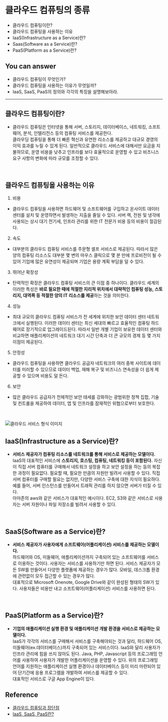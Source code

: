 # 클라우드 컴퓨팅의 종류
- 클라우드 컴퓨팅이란?
- 클라우드 컴퓨팅을 사용하는 이유
- IaaS(Infrastructure as a Service)란?
- Saas(Software as a Service)란?
- PaaS(Platform as a Service)란?


## You can answer
- 클라우드 컴퓨팅이 무엇인가?
- 클라우드 컴퓨팅을 사용하는 이유가 무엇일까?
- IaaS, SaaS, PaaS의 정의와 각각의 특징을 설명해보아라.
-----------------------
## 클라우드 컴퓨팅이란?
- 클라우드 컴퓨팅은 인터넷을 통해 서버, 스토리지, 데이터베이스, 네트워킹, 소프트웨어, 분석, 인텔리전스 등의 컴퓨팅 서비스를 제공한다. </br>
클라우딩 컴퓨팅을 통해 더 빠른 혁신과 유연한 리소스를 제공하고 대규모 경영의 이익 효과를 누릴 수 있게 된다. 일반적으로 클라우드 서비스에 대해서만 요금을 지불하므로, 운영 비용을 낮추고 인프라를 보다 효율적으로 운영할 수 있고 비즈니스 요구 사항의 변화에 따라 규모를 조정할 수 있다.

</br>

## 클라우드 컴퓨팅을 사용하는 이유
1. 비용
- 클라우드 컴퓨팅을 사용하면 하드웨어 및 소프트웨어를 구입하고 온사이트 데이터 센터를 설치 및 운영하면서 발생하는 지출을 줄일 수 있다. 서버 랙, 전원 및 냉각에 사용되는 상시 대기 전기세, 인프라 관리를 위한 IT 전문가 비용 등의 비용이 절감된다.
2. 속도
- 대부분의 클라우드 컴퓨팅 서비스를 주문형 셀프 서비스로 제공된다. 따라서 많은 양의 컴퓨팅 리소스도 대부분 몇 변의 마우스 클릭으로 몇 분 만에 프로비전이 될 수 있어 기업에 많은 유연성이 제공되며 기업은 용량 계획 부담을 덜 수 있다.
3. 뛰어난 확장성
- 탄력적인 확장은 클라우드 컴퓨팅 서비스의 큰 이점 중 하나이다. 클라우드 세계의 이러한 특성은 **바로 필요한 때에 적절한 지리적 위치에서 대략적인 컴퓨팅 성능, 스토리지, 대역폭 등 적절한 양의 IT 리소스를 제공**하는 것을 의미한다.
4. 성능
- 최대 규모의 클라우드 컴퓨팅 서비스가 전 세계에 위치한 보안 데이터 센터 네트워크에서 실행된다. 이러한 데이터 센터는 최신 세대의 빠르고 효율적인 컴퓨팅 하드웨어로 장기적으로 업그레이드된다. 따라서 일반 개별 기업이 보유한 데이터 센터와 비교하면 애플리케이션의 네트워크 대기 시간 단축과 더 큰 규모의 경제 등 몇 가지 이점이 제공된다. 
5. 안정성
- 클라우드 컴퓨팅을 사용하면 클라우드 공급자 네트워크의 여러 중복 사이트에 데이터를 미러할 수 있으므로 데이터 백업, 재해 복구 및 비즈니스 연속성을 더 쉽게 제공할 수 있으며 비용도 덜 든다.
6. 보안
- 많은 클라우드 공급자가 전체적인 보안 태세를 강화하는 광범위한 정책 집합, 기술 및 컨트롤을 제공하여 데이터, 앱 및 인프라를 잠재적인 위협으로부터 보호한다.

</br>

![클라우드 서비스 형식 이미지](./img/Cloud_types_1.png)

## IaaS(Infrastructure as a Service)란?
- **서비스 제공자가 컴퓨팅 리소스를 네트워크를 통해 서비스로 제공하는 모델이다.** </br>
IaaS의 대표적인 서비스에 **스토리지, 호스팅, 컴퓨팅, 네트워킹 등이 포함된다.**
자신이 직접 서버 컴퓨터를 구매해서 네트워크 설정을 하고 보안 설정을 하는 등의 복잡한 과정이 필요없다. 필요할 때, 필요한 만큼의 자원만 빌려서 사용할 수 있다.
직접 서버 컴퓨터를 구매할 필요는 없지만, 다양한 서비스 구축에 대한 지식이 필요하다. 예를 들어, 서버 인스턴스를 만들어서 트래픽 관리를 하지 않으면 서버가 터질 수 있다.</br>
아마존의 aws와 같은 서비스가 대표적인 예시이다. EC2, S3와 같은 서비스로 사용자는 서버 자원이나 파일 저장소를 빌려서 사용할 수 있다.

</br>

## SaaS(Software as a Service)란?
- **서비스 제공자가 사용자에게 소프트웨어(어플리케이션) 서비스를 제공하는 모델이다.**</br>
하드웨어와 OS, 미들웨어, 애플리케이션까지 구축되어 있는 소프트웨어를 서비스로 이용하는 것이다. 사용자는 서비스를 사용하기만 하면 된다.
서비스 제공자가 모든 SW를 만들어서 다양한 플랫폼에 제공하는 경우가 많다. 모바일, 데스크톱 환경에 관련없이 모두 접근할 수 있는 경우가 많다.</br>
대표적으로 Microsoft Onenote, Google Drive와 같이 완성된 형태의 SW가 있다. 사용자들은 비용만 내고 소프트웨어(어플리케이션) 서비스를 사용하면 된다.

</br>

## PaaS(Platform as a Service)란?
- **기업의 애플리케이션 실행 환경 및 애플리케이션 개발 환경을 서비스로 제공하는 모델이다.**</br>
IaaS가 각각의 서비스를 구매해서 서비스를 구축해야되는 것과 달리, 하드웨어 OS, 미들웨어(ex.데이터베이스)까지 구축되어 있는 서비스이다. IaaS와 달리 사용자가 인프라 관리에 힘을 쓰지 않아도 된다.
Java, PHP, Javascript 등의 프로그래밍 언어를 사용하여 사용자가 개발한 어플리케이션을 운영할 수 있다.
위의 프로그래밍 언어를 지원하는 애플리케이션 실행 환경이나 데이터베이스 등이 미리 마련되어 있어 단기간에 응용 프로그램을 개발하여 서비스를 제공할 수 있다.</br>
대표적인 서비스로 구글 App Engine이 있다.

## Reference
- [클라우드 컴퓨팅과 장단점](https://rk1993.tistory.com/entry/%ED%81%B4%EB%9D%BC%EC%9A%B0%EB%93%9C-%EC%BB%B4%ED%93%A8%ED%8C%85%EC%9D%98-%EC%9E%A5%EB%8B%A8%EC%A0%90)
- [IaaS, SaaS, PaaS란?](https://m.blog.naver.com/pentamkt/221971425868)
